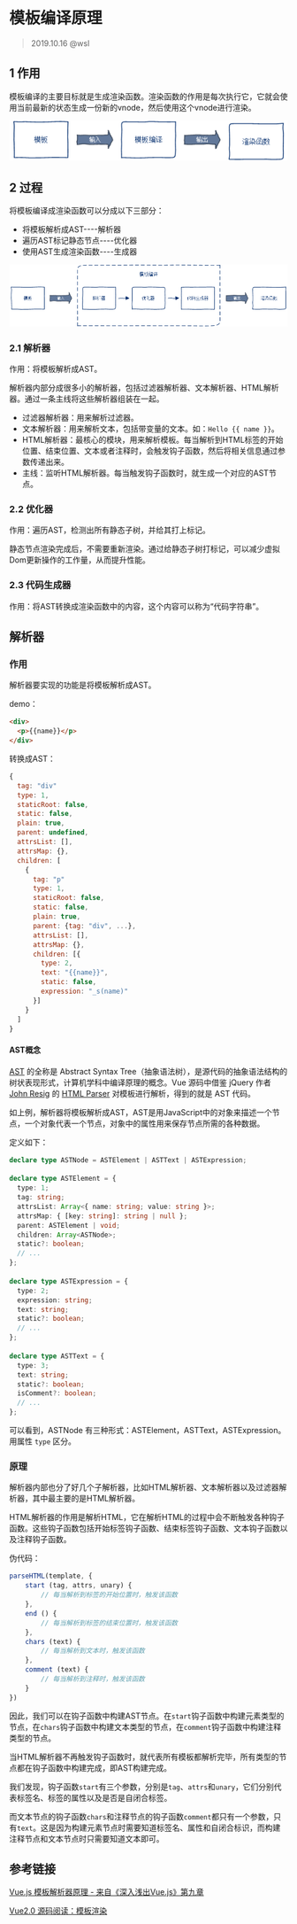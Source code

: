 # 模板编译原理

> 2019.10.16 @wsl

## 1 作用

模板编译的主要目标就是生成渲染函数。渲染函数的作用是每次执行它，它就会使用当前最新的状态生成一份新的vnode，然后使用这个vnode进行渲染。

![template-1](.\images\template-1.png)

## 2 过程

将模板编译成渲染函数可以分成以下三部分：

- 将模板解析成AST----解析器
- 遍历AST标记静态节点----优化器
- 使用AST生成渲染函数----生成器

![template-2](.\images\template-2.png)

### 2.1 解析器

作用：将模板解析成AST。

解析器内部分成很多小的解析器，包括过滤器解析器、文本解析器、HTML解析器。通过一条主线将这些解析器组装在一起。

- 过滤器解析器：用来解析过滤器。
- 文本解析器：用来解析文本，包括带变量的文本。如：`Hello {{ name }}`。
- HTML解析器：最核心的模块，用来解析模板。每当解析到HTML标签的开始位置、结束位置、文本或者注释时，会触发钩子函数，然后将相关信息通过参数传递出来。
- 主线：监听HTML解析器。每当触发钩子函数时，就生成一个对应的AST节点。

### 2.2 优化器

作用：遍历AST，检测出所有静态子树，并给其打上标记。

静态节点渲染完成后，不需要重新渲染。通过给静态子树打标记，可以减少虚拟Dom更新操作的工作量，从而提升性能。

### 2.3 代码生成器

作用：将AST转换成渲染函数中的内容，这个内容可以称为“代码字符串”。

## 解析器

### 作用

解析器要实现的功能是将模板解析成AST。

demo：

```html
<div>
  <p>{{name}}</p>
</div>
```

转换成AST：

```javascript
{
  tag: "div"
  type: 1,
  staticRoot: false,
  static: false,
  plain: true,
  parent: undefined,
  attrsList: [],
  attrsMap: {},
  children: [
    {
      tag: "p"
      type: 1,
      staticRoot: false,
      static: false,
      plain: true,
      parent: {tag: "div", ...},
      attrsList: [],
      attrsMap: {},
      children: [{
        type: 2,
        text: "{{name}}",
        static: false,
        expression: "_s(name)"
      }]
    }
  ]
}
```

#### AST概念

[AST](https://zh.wikipedia.org/wiki/抽象語法樹) 的全称是 Abstract Syntax Tree（抽象语法树），是源代码的抽象语法结构的树状表现形式，计算机学科中编译原理的概念。Vue 源码中借鉴 jQuery 作者 [John Resig](https://zh.wikipedia.org/wiki/約翰·雷西格) 的 [HTML Parser](http://ejohn.org/blog/pure-javascript-html-parser/) 对模板进行解析，得到的就是 AST 代码。

如上例，解析器将模板解析成AST，AST是用JavaScript中的对象来描述一个节点，一个对象代表一个节点，对象中的属性用来保存节点所需的各种数据。

定义如下：

```typescript
declare type ASTNode = ASTElement | ASTText | ASTExpression;

declare type ASTElement = {
  type: 1;
  tag: string;
  attrsList: Array<{ name: string; value: string }>;
  attrsMap: { [key: string]: string | null };
  parent: ASTElement | void;
  children: Array<ASTNode>;
  static?: boolean;
  // ...
};

declare type ASTExpression = {
  type: 2;
  expression: string;
  text: string;
  static?: boolean;
  // ...
};

declare type ASTText = {
  type: 3;
  text: string;
  static?: boolean;
  isComment?: boolean;
  // ...
};
```

可以看到，ASTNode 有三种形式：ASTElement，ASTText，ASTExpression。用属性 `type` 区分。

### 原理

解析器内部也分了好几个子解析器，比如HTML解析器、文本解析器以及过滤器解析器，其中最主要的是HTML解析器。

HTML解析器的作用是解析HTML，它在解析HTML的过程中会不断触发各种钩子函数。这些钩子函数包括开始标签钩子函数、结束标签钩子函数、文本钩子函数以及注释钩子函数。

伪代码：

```javascript
parseHTML(template, {
    start (tag, attrs, unary) {
        // 每当解析到标签的开始位置时，触发该函数
    },
    end () {
        // 每当解析到标签的结束位置时，触发该函数
    },
    chars (text) {
        // 每当解析到文本时，触发该函数
    },
    comment (text) {
        // 每当解析到注释时，触发该函数
    }
})
```

因此，我们可以在钩子函数中构建AST节点。在`start`钩子函数中构建元素类型的节点，在`chars`钩子函数中构建文本类型的节点，在`comment`钩子函数中构建注释类型的节点。

当HTML解析器不再触发钩子函数时，就代表所有模板都解析完毕，所有类型的节点都在钩子函数中构建完成，即AST构建完成。

我们发现，钩子函数`start`有三个参数，分别是`tag`、`attrs`和`unary`，它们分别代表标签名、标签的属性以及是否是自闭合标签。

而文本节点的钩子函数`chars`和注释节点的钩子函数`comment`都只有一个参数，只有`text`。这是因为构建元素节点时需要知道标签名、属性和自闭合标识，而构建注释节点和文本节点时只需要知道文本即可。


## 参考链接

[Vue.js 模板解析器原理 - 来自《深入浅出Vue.js》第九章](https://github.com/berwin/Blog/issues/36#)

[Vue2.0 源码阅读：模板渲染](http://zhouweicsu.github.io/blog/2017/04/21/vue-2-0-template/)

